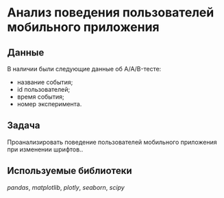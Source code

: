 # Анализ поведения пользователей мобильного приложения


## Данные

В наличии были следующие данные об A/A/B-тесте:
- название события;
- id пользователей;
- время события;
- номер эксперимента.

## Задача

Проанализировать поведение пользователей мобильного приложения при изменении шрифтов..

## Используемые библиотеки
*pandas*, *matplotlib*, *plotly*, *seaborn*, *scipy*
